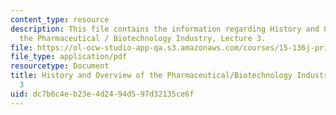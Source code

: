 ```yaml
---
content_type: resource
description: This file contains the information regarding History and Overview of
  the Pharmaceutical / Biotechnology Industry, Lecture 3.
file: https://ol-ocw-studio-app-qa.s3.amazonaws.com/courses/15-136j-principles-and-practice-of-drug-development-fall-2013/dc7b6c4eb23e4d2494d597d32135ce6f_MIT15_136JF13_Lec3_Hist.pdf
file_type: application/pdf
resourcetype: Document
title: History and Overview of the Pharmaceutical/Biotechnology Industry, Lecture
  3
uid: dc7b6c4e-b23e-4d24-94d5-97d32135ce6f
---
```

